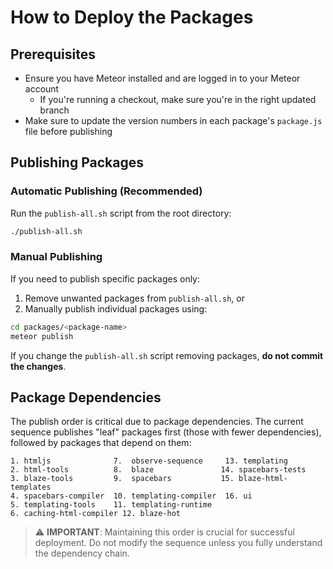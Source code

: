 # How to Deploy the Packages

## Prerequisites
- Ensure you have Meteor installed and are logged in to your Meteor account
  - If you're running a checkout, make sure you're in the right updated branch
- Make sure to update the version numbers in each package's `package.js` file before publishing

## Publishing Packages

### Automatic Publishing (Recommended)
Run the `publish-all.sh` script from the root directory:
```bash
./publish-all.sh
```

### Manual Publishing
If you need to publish specific packages only:
1. Remove unwanted packages from `publish-all.sh`, or
2. Manually publish individual packages using:
```bash
cd packages/<package-name>
meteor publish
```

If you change the  `publish-all.sh` script removing packages, **do not commit the changes**.

## Package Dependencies
The publish order is critical due to package dependencies. The current sequence publishes "leaf" packages first (those with fewer dependencies), followed by packages that depend on them:

```
1. htmljs              7.  observe-sequence     13. templating
2. html-tools          8.  blaze               14. spacebars-tests
3. blaze-tools         9.  spacebars           15. blaze-html-templates
4. spacebars-compiler  10. templating-compiler  16. ui
5. templating-tools    11. templating-runtime
6. caching-html-compiler 12. blaze-hot
```

> ⚠️ **IMPORTANT**: Maintaining this order is crucial for successful deployment. Do not modify the sequence unless you fully understand the dependency chain.
